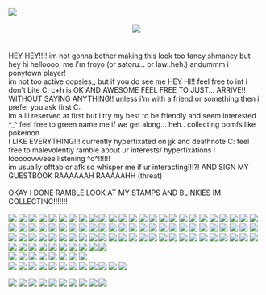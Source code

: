  ![](https://i.pinimg.com/originals/f5/fd/b7/f5fdb72fc16d8321eafa563679d0593b.gif) <br/>
<br/>
⠀⠀⠀⠀⠀⠀⠀⠀⠀⠀⠀⠀⠀⠀⠀⠀⠀⠀⠀⠀⠀⠀⠀⠀![](https://64.media.tumblr.com/51bde53c9332aa9dd5d78f3e2787f9de/b1701af0a1435f1a-96/s250x400/231a9a72c1fd1e49c443816d0fc12d47e8a37e5e.gifv) <br/>
<br/>
<br/>
HEY HEY!!!! im not gonna bother making this look too fancy shmancy but hey hi helloooo, me i'm froyo (or satoru... or law..heh.) andummm i ponytown player! <br/>
im not too active oopsies,, but if you do see me HEY HI!! feel free to int i don't bite C: c+h is OK AND AWESOME FEEL FREE TO JUST... ARRIVE!! WITHOUT SAYING ANYTHING!! unless i'm with a friend or something then i prefer you ask first C: <br/>
im a lil reserved at first but i try my best to be friendly and seem interested ^_^ feel free to green name me if we get along... heh.. collecting oomfs like pokemon <br/>
I LIKE EVERYTHING!!! currently hyperfixated on jjk and deathnote C: feel free to malevolently ramble about ur interests/ hyperfixations i looooovvveee listening ^o^!!!!!! <br/>
im usually offtab or afk so whisper me if ur interacting!!!?! AND SIGN MY GUESTBOOK RAAAAAAH RAAAAAHH (threat) <br/>
<br/>
OKAY I DONE RAMBLE LOOK AT MY STAMPS AND BLINKIES IM COLLECTING!!!!!!! <br/>
<br/>
![](https://64.media.tumblr.com/99da0a6c941ad2594a7fb4bd15ad6525/7550965e59bdac14-ac/s250x400/476e9ab5002fe9c827583b74b727704bdb352563.gifv) 
![](https://64.media.tumblr.com/baab09c9f79dea23e302cde6f51b6579/7550965e59bdac14-67/s250x400/f8f3fb72dd104c93de1104f3b5f0e6170b0df39f.gifv)
![](https://64.media.tumblr.com/8a0f19a14dd5f2695e9848ea7b4ae15d/7550965e59bdac14-91/s250x400/00133e62a43bb3cfa22382ae07037753341f1038.gifv)
![](https://64.media.tumblr.com/5b88e5caebf1f8d404db4a0c696a6461/7550965e59bdac14-9e/s250x400/0d32b73f190dcae811835446c1bf00fe2c1e10c9.gifv)
![](https://64.media.tumblr.com/7abb471d90fd0190ae6021f7a9a1b52f/6ec1f705e5198951-97/s100x200/91ee243be6e774fe834c904e7edf8d53eb879999.pnj) 
![](https://64.media.tumblr.com/da9a9e325e4e60d4a1ae5048c070aab0/6ec1f705e5198951-df/s100x200/9b2a7e31a53a502a77526a2a2c37125762544ad5.pnj)
![](https://github.com/user-attachments/assets/67a7bba4-6979-4995-ae26-0a9cb384195c)
![](https://64.media.tumblr.com/fc35d1f18a38a99709570f8b32af16f7/6ec1f705e5198951-47/s100x200/be19dd3fdcd8cbe90bdc39b13c5f8754f4a55043.pnj)
![](https://64.media.tumblr.com/a1742e550f01d8270073f6be4f753604/b415327962db018a-4f/s100x200/92c6b2192325ed002fa17446ce045a3ee761f5e1.gifv)
![](https://64.media.tumblr.com/6d4b97ea7e9a1ca6c48f528555d15c77/b415327962db018a-0f/s100x200/ac90f519e720787aa51c6fbff1fc31fd353890cb.gifv)
![](https://64.media.tumblr.com/dd1cbaa18925e73c242087f5d5f384cf/b415327962db018a-57/s100x200/13c8f90726ac2088b99d81c1aad7e9c498ff5bd1.gifv)
![](https://64.media.tumblr.com/ca7ba84b794c6b3bcf0725669416856e/b415327962db018a-b6/s100x200/62daca528f4373ac93356d2a4b9f43e5a48f040b.gifv)
![](https://64.media.tumblr.com/e8581277af5d57a2e631027dff4dc2cf/b415327962db018a-61/s100x200/6d6547aafa70ecfb0e7ca4d0ddafcaa597d8bfb7.gifv)
![](https://64.media.tumblr.com/84a4825a49a1a2dce14b67c176f28777/b415327962db018a-2c/s100x200/0c32ca7784e1ef53eff4d1cd58da272a3fe2d849.gifv)
![](https://64.media.tumblr.com/dc9c6895e85a7738cda3c5d4203a0fcb/b415327962db018a-a8/s100x200/77021cf7de0c90d4d992d0ed62b53b6db128444d.gifv)
![](https://64.media.tumblr.com/944eb0b41de37616ebe849c3440dea0a/b415327962db018a-d2/s100x200/043196441b78ccec0bd97c05752d52c3192fbc69.gifv)
![](https://64.media.tumblr.com/cdab4e5279999a1cc9d8ac550b354436/b415327962db018a-fe/s100x200/e0de78801a25c5a218f3a7c708b74b92f6c18519.gifv)
![](https://64.media.tumblr.com/11251e947bca1590d7b093aa4d36e5a6/b415327962db018a-9b/s100x200/ac6fc32fa73716d128cc2faa7d46041a8c04df56.gifv)
![](https://64.media.tumblr.com/9bafe4d54b9c83b333b1a099879d54f8/a86a15a4d492f826-a2/s100x200/0a8bb2570545d4c527c0cd0ed94de29998caee19.gifv)
![](https://64.media.tumblr.com/145391330431f4faf335212f80fe1ddb/a86a15a4d492f826-f0/s100x200/afefa0b0d66fae8a5e471aa5fc417079d74582bb.gifv)
![](https://64.media.tumblr.com/96087b08156dfc029d08acc4462dff81/a86a15a4d492f826-b1/s100x200/911efef567aea71f4b485f9ec1a30e6e3ad64cd5.gifv)
![](https://64.media.tumblr.com/d3d1b8ecd3bac1adfe4930cd5be3d75f/a86a15a4d492f826-cc/s100x200/8de32cfa79e32fcafb2439ff4df97dcc1c105cdb.gifv)
![](https://64.media.tumblr.com/86db6ed4afd2a6741b38e3994da81ed5/a86a15a4d492f826-a8/s100x200/a70eac346399fbc2e8ebdaf5c3c485658420b994.gifv)
![](https://64.media.tumblr.com/e8c0771053fcaa194b390bf6513a2bd1/a86a15a4d492f826-a8/s100x200/43c19da1c4d7196790df6a924df3e5e190452ec2.gifv)
![](https://64.media.tumblr.com/9000e496b1e7b7bbc074fbb3f688f8d1/a86a15a4d492f826-a7/s100x200/eed159c49340d60f36a3e71e49ef8f88b4c61f91.gifv)
![](https://64.media.tumblr.com/1f9d1f9870ea33908faf00284687a491/a86a15a4d492f826-97/s100x200/4f6baeb5ca21a1d586ea7f3eb4642e577f4d9caa.gifv)
![](https://64.media.tumblr.com/b5fa695432ffc1c130c4fc952ea5cfc6/a86a15a4d492f826-b2/s100x200/8ab63d4878186aa78dbb5e6277f1b88034cbfdff.gifv)
![](https://64.media.tumblr.com/c9b8d9ecf44de7b6e12540bd4690adf1/a86a15a4d492f826-8f/s100x200/39c125c934556dea895c894b4dd63cb3fd7993b7.gifv)
![](https://64.media.tumblr.com/dddfe2dc098a1e2adb06d9cd44c7fe14/734ad63bef9cd01e-b6/s100x200/159cb50ab8edae89a073e37e67870e2daf1b133b.pnj)
![](https://64.media.tumblr.com/8f3dae8c5761331d3284a18a6959bd44/734ad63bef9cd01e-b9/s100x200/a4cef8990f80235a5ff8443b74de9ea4eb454382.pnj)
![](https://64.media.tumblr.com/501e1d2a6f5ae3eadd72e66d162d1ea6/734ad63bef9cd01e-7b/s100x200/53a41808f6daff18d558d9f76552135e2c7da022.pnj)
![](https://64.media.tumblr.com/1dc830f211f08090901fbf4dc1d4985c/734ad63bef9cd01e-bd/s100x200/f73db905dc559f0b184e8cb9e4b6fc5179640cc8.pnj)
![](https://64.media.tumblr.com/8be57b0d02362cf95cb5da035a37bf2d/734ad63bef9cd01e-cf/s100x200/f15e282bc4c850779ebe41ccc312ab4cf63f253f.pnj)
![](https://64.media.tumblr.com/d0d5d6acd810aa48360fb0d3dc97b8c0/734ad63bef9cd01e-97/s100x200/51e54605c54065d9c93d0b66a9a4764955928f01.pnj)
![](https://64.media.tumblr.com/06c557fddbfe4dfd50342161a7aa1085/734ad63bef9cd01e-19/s100x200/3fea4f07ac48a515018dfd9ec220440756d2c9b1.pnj)
![](https://64.media.tumblr.com/aa37ea0595c2583e7c3bb931f5d3067f/734ad63bef9cd01e-54/s100x200/98473f21f7c82625c58643baa251224aef1b2d25.pnj)
![](https://64.media.tumblr.com/3bdbe8481f6b7707da0b0af184c17ffc/1b89285f8f5d0e2e-b9/s100x200/1b6f53e59db9842ddb1290cdccc74f6efb899be8.gifv)
![](https://64.media.tumblr.com/cb5ada68c12a05cffda92cfddc87bdf1/1b89285f8f5d0e2e-22/s100x200/87c5305e96ba9229b4374260cf86612cdde1a430.gifv)
![](https://64.media.tumblr.com/1ba3442c1a0c1aa83bbbaeae5d78d39e/1b89285f8f5d0e2e-5b/s100x200/78096394a797c93afef869d7b66abbf4f4f7f935.gifv)
![](https://64.media.tumblr.com/e6d5ed5d6728dfcc068405ddf1aef503/1b89285f8f5d0e2e-f4/s100x200/c76554ee005d3a8de03d430030e36f5ec263a709.gifv)
![](https://64.media.tumblr.com/144821f6428fb437e4d6690f2960de51/1b89285f8f5d0e2e-a9/s100x200/900c1947d49af29d520d0de37c4add534ca06fc4.gifv)
![](https://64.media.tumblr.com/bea664a2309bc8a3d475b90cd440ae7c/1b89285f8f5d0e2e-44/s100x200/b07d0d1b09438edcf9346b79c5e195bf545d39ca.gifv)
![](https://64.media.tumblr.com/c3efe32a4d87cc9cf9af832d73434ce1/6a6f2dcb3aedc262-06/s100x200/b0520506ba29426fae4314e96d127ee5d4674935.gifv)
![](https://64.media.tumblr.com/71af0ad20b8beb3674dfeb81d955e430/6a6f2dcb3aedc262-c2/s100x200/614f7b0f6037786f7596200ce64da3acb679b8e6.gifv)
![](https://64.media.tumblr.com/8309858667ea46de530cc9dce35b850e/6a6f2dcb3aedc262-31/s100x200/5c05d01f3d72c1caad1546dd1f9049a46af48df0.gifv)
![](https://64.media.tumblr.com/6831a3534015d718c03bc896935d17ba/6a6f2dcb3aedc262-2d/s100x200/e34803e0d8dbccc88425439a230a6176b69a7cbc.gifv)
![](https://64.media.tumblr.com/c5640368e12666c9bc7f05a031aece0d/fe82126f926f5fd0-64/s100x200/e6d44b9a3abe1738e4114628f21b3d73b4aa8538.pnj)
![](https://64.media.tumblr.com/f3fd74d739ecc8624eb76f7f46cf4f87/fe82126f926f5fd0-d2/s100x200/0b7ade90c0dc5eeeb1202e97937cc182978b892e.pnj)
![](https://64.media.tumblr.com/602f08860bfd9031abf2f1ee4a0e1635/fe82126f926f5fd0-5c/s100x200/b31f59ffc358c49b12ac0353257f8446f07c8f0b.pnj)
![](https://64.media.tumblr.com/024ea500999a75fcc032cf46943c5589/fe82126f926f5fd0-4e/s100x200/69afd55cdf150f06ff54d5773dc47c6911209b42.pnj)
![](https://64.media.tumblr.com/d8de5279b3ba86c2339fa4ee8ec8b8df/fe82126f926f5fd0-8f/s100x200/318471943adfb305f90d1d9376f40520a5e76987.pnj)
![](https://64.media.tumblr.com/3a29ff03379536959c9c480ac600bd24/fe82126f926f5fd0-61/s100x200/83979b2e1575f12a072130c590bf38f788fa5072.gifv)
![](https://64.media.tumblr.com/bf04aaabf03720df330cb6fb747d890d/fe82126f926f5fd0-37/s100x200/82929161e29a47031d13b252e3c7382fe6290489.jpg)
![](https://64.media.tumblr.com/b0669ab256ca43d2efdb529ab817d1c9/fe82126f926f5fd0-b5/s100x200/c746090a7655d70d920ce98261827b967dba4dff.jpg)
![](https://64.media.tumblr.com/df045e5f48b2eb5f63b21fc8ac740949/fe82126f926f5fd0-25/s100x200/15de1c7267bc5a4cdcbc4d15eb020b9e8407cc08.gifv)
![](https://64.media.tumblr.com/cf5936a19155f05ed861c0ce3fcbfa9c/fe82126f926f5fd0-0f/s100x200/8cda1a1f47bb0a901310f7f5d77f846f1b76a146.gifv)
![](https://64.media.tumblr.com/3bda24c48de5a0ede1ec03baf4ca6dff/fe82126f926f5fd0-29/s100x200/3d8a08da1a436acd87898a4a307f72fbb9413751.gifv)
![](https://64.media.tumblr.com/e5f6f535338e0012018cde2ebefd2840/fe82126f926f5fd0-01/s100x200/952756b9b3af8c4aad481d28c38c2e196971135f.gifv)
![](https://64.media.tumblr.com/7fa6d4ea6f3103dc61daa71be7e943e6/54455c060a21e423-02/s100x200/2a9cab2ebece0bcc48d91b27d1e26c48dde6c458.gifv)
![](https://64.media.tumblr.com/7c1e8d3ca83c95e823d73df835e9946e/6a6f2dcb3aedc262-01/s100x200/5f59112dbbf4c51983059d3ae8196a5a4c2b6173.gifv)
![](https://64.media.tumblr.com/116b6527cc2a0f50f5af387364b7db80/54455c060a21e423-4d/s100x200/477289198629d7628e4a2a3c29dd6c78e88cac0f.gifv)
![](https://64.media.tumblr.com/df045e5f48b2eb5f63b21fc8ac740949/54455c060a21e423-f5/s100x200/01ec4ddf416b3d0393eaf59e3f0c4f082d15cfd8.gifv)
![](https://64.media.tumblr.com/189238f6e656346207433723a43165cb/54455c060a21e423-c1/s100x200/0ac9ae7ffe0af53332a9d7aa9dcd8653cde36e63.jpg)
![](https://64.media.tumblr.com/4d188534ee29baa796bd973ff8766b19/54455c060a21e423-8a/s100x200/e99f5918432c478ef3d13d3db46e3285ba12aa93.gifv)
![](https://64.media.tumblr.com/8f946e9da1a20f6649d481c5aa692fc5/54455c060a21e423-eb/s100x200/544aba2075071860205a18bb2eb222de9a7bca37.gifv)
![](https://64.media.tumblr.com/5c8d0ac057d461358185cf2bbbde9b41/54455c060a21e423-23/s100x200/518b129e7fe2fa95fa0032a1c8803e1b30cc2221.pnj)
![](https://64.media.tumblr.com/1c1ee4679b713185fc97e97053174e95/16b99d01b6672c06-2a/s100x200/ec6a09bfb2548983de21b149fe778016ef2804c6.gifv)
![](https://64.media.tumblr.com/0ba9197eadbf18e65f94db0c6f73da23/8c4b16f0547d01c0-dd/s100x200/c3b7e85915af237d793d2fe11583f6057567eb69.pnj)
![](https://64.media.tumblr.com/30904c8a39513e5cd13d6bc7b3c88ae9/8c4b16f0547d01c0-32/s100x200/9fdeeb1ad6054ae1f9fdf2b79da9bc0c59c9535c.pnj)
![](https://64.media.tumblr.com/e7bfe50df7ba6f89910b597f8f968f29/8c4b16f0547d01c0-c5/s100x200/6f3fc46884c97fef32c257a9db6796043a31ffad.pnj)
![](https://64.media.tumblr.com/808ea3636fea3e4137e022a8f4a83607/8c4b16f0547d01c0-56/s100x200/7cd1929a54e822daecb67905586f61195b9c0bcf.pnj)
![](https://64.media.tumblr.com/c613b05362125d1283bc2b6fb332014d/8c4b16f0547d01c0-d7/s100x200/573eb55d1c839a4e5ce166327e788bafee8e90ba.pnj)
![](https://64.media.tumblr.com/dd368033c33927597c533f3a9a584d4b/3fd32862526c83c5-a8/s100x200/f9511da7354e6e2ff4847d4dbd38a6e1284995c9.gifv)
![](https://64.media.tumblr.com/44b3d8c8bf8105c220d11be0f33956ae/3fd32862526c83c5-a5/s100x200/4214674106b15789e95f18f328dabe040eb55591.gifv)
![](https://64.media.tumblr.com/ca82a2f5e62a1b9ff9a31142e793e102/ed267a2f2c5eb935-18/s100x200/78aa91ec76146c2d83a2ec1e782f2cd171d3f42c.gifv)
![](https://64.media.tumblr.com/aa2fa481f82827b56966356e94bb7ba9/ed267a2f2c5eb935-3a/s100x200/b164268e3f5e488e96bdbadfb5b841e356056b10.gifv)
![](https://64.media.tumblr.com/ccfae1e29d1f014f4f0d935b6e6742a8/ed267a2f2c5eb935-93/s100x200/8396a4b60bca40b5900ccdffd095240bd696cca9.gifv)
![](https://64.media.tumblr.com/f451af0a46ec72e2a0ed970a16097b85/ed267a2f2c5eb935-5d/s100x200/5b65d865aabe380b506712067809413164ff4c7f.gifv)
![](https://64.media.tumblr.com/eb7f143fd64f81e58289960f783c68a8/ed267a2f2c5eb935-13/s100x200/233d141a93bbb525ecedd158023129cd90e677c1.gifv)
![](https://64.media.tumblr.com/61656894afaf2a9a2f047be941e2dc18/277e876d105190d3-61/s100x200/465e36d724d203e89787142857da8a9a660b935c.gifv)
![](https://64.media.tumblr.com/2bcea8a73290d726b0f62570b33093d5/277e876d105190d3-40/s100x200/ed24ac41a9b1e04696fab75fbc491a6c7535b0e9.gifv)
![](https://64.media.tumblr.com/6f0d8cf4ca8e9d59d3225884c7b97a24/277e876d105190d3-92/s100x200/09e2effe5d851b749f3bbe1cd7020b0431da1828.gifv)
![](https://64.media.tumblr.com/e9a98a4d74929e5d4e2da5015a01cce1/277e876d105190d3-13/s100x200/fa23aafa7a95a6a62cd69b3de036e0cffa8f45b4.gifv)
![](https://64.media.tumblr.com/1d91813087e8ce4616e7e010b2727ff1/277e876d105190d3-fc/s100x200/7f5ee81383260a938aa8c70edb1e0ee8cc73ef64.gifv)
![](https://64.media.tumblr.com/b777a9ea20a916fd75ea7755405aa3bb/277e876d105190d3-e8/s100x200/a7dd08e27c5a2ea18f6b119a24a366c05583b7e3.gifv) 
<br/>
![](https://64.media.tumblr.com/7003952a3f45b2e490b4be64b1f8843d/19817939501e8355-46/s100x200/0980ed42d3893be58cc05a3829a6ec85b3ed9731.pnj)
![](https://64.media.tumblr.com/7a284f099759230a7cde6ef06a767666/19817939501e8355-e4/s100x200/4d746753019cfc04395a20406e33f986c437804a.jpg)
![](https://64.media.tumblr.com/2997498e836b4931a4160f626c258730/19817939501e8355-e8/s100x200/29cec1fa48f297e60c93535fa0fc253f5217f8e4.gifv)
![](https://64.media.tumblr.com/8a3b4dc192c10142d7d9dc55f5bea639/19817939501e8355-1e/s100x200/282698f401de0cfaff3a599b3c76647fecd346b2.gifv)
![](https://64.media.tumblr.com/4bad6e30eb65036acddbfc008400bd8a/19817939501e8355-57/s100x200/df32083e90d9d96b717dc30d7ed214bf27611885.pnj)
![](https://64.media.tumblr.com/68be549cb34916fcc48e96aa5efde3a4/19817939501e8355-31/s100x200/423f19073d5f79314cb34bc1abf75b055ef5fbe7.jpg)
![](https://64.media.tumblr.com/f45b0cb9c475b05c716dce0590f59949/19817939501e8355-3b/s100x200/ba353ed76d0fce50c1c4d6631794ba106c4279f2.pnj)
![](https://64.media.tumblr.com/82c3102549f706f0a9a46e12a1f80f8d/19817939501e8355-6a/s100x200/498bb06fca84c7029dbbd9334fae8283bbc084f2.pnj)
<br/>
![](https://64.media.tumblr.com/bc72e685dc9b1bcac7ae39424fa195ab/dc0d819fbd2b93bb-c2/s250x400/9f81afdc8c34f6747faee5071d7da1e6eb75e9e0.gifv)
![](https://64.media.tumblr.com/2b8a9fc593c75084f36f859af58fd9d7/dc0d819fbd2b93bb-55/s250x400/372296647f3e35c780e0b68850130b515720789d.gifv)
![](https://64.media.tumblr.com/abfedfa28909e08e766e0a8d753bcaad/dc0d819fbd2b93bb-39/s250x400/7623bfd5185a062cf1b924173207f55e01f7b59e.gifv)
![](https://64.media.tumblr.com/c48aeeca7a48dd212d112b8396f0d89f/dc0d819fbd2b93bb-e9/s250x400/5991e7c8ba4a2527ea4a451d19d4054717533379.gifv)
![](https://64.media.tumblr.com/b406b247090bff1f4d1c1babc0f57d6c/e698da1258736419-5b/s250x400/d73868f6548883229bc881b292bbe9d34e0144d0.gifv)
![](https://64.media.tumblr.com/5391ccf72198b44250f52808d7a9509e/e698da1258736419-29/s250x400/82f71ee73359dfe6eb8a7ceffb1fffa6d9193a83.gifv)
![](https://64.media.tumblr.com/36f0f54c69b6ae0c560adff23858c639/e698da1258736419-fc/s250x400/374e892ddfef8307f1486314e3b31bc4e4ec308d.gifv)
![](https://64.media.tumblr.com/72a604d533ae59ca5c95788e9b41a4a3/e698da1258736419-f1/s250x400/06ba9f8f4ba07d88f37603eec4da993cc4d9c13d.gifv)
![](https://64.media.tumblr.com/2c0818fd66344642ae32fd22b32aef14/7d460a100ee45850-29/s250x400/06c3f48441bcb957e177510786245d34efdd96fa.gifv)
![](https://64.media.tumblr.com/4619ac3e4856d54ade0774213657b4cf/7d460a100ee45850-10/s250x400/8649cbe94bf9dc692ea4f1373bea154a3f92c6d1.gifv)
![](https://64.media.tumblr.com/7bb8fdd3ca9d80ed5882eae611756d63/7d460a100ee45850-8f/s250x400/3ba29b6904afc9c666dc70412bfdaf0fd86ce569.gifv)
![](https://64.media.tumblr.com/e0cd4df8c34ddc479fe357a99e775025/7d460a100ee45850-ff/s250x400/0880fef9255482d0a3d6f793151f027afaf903c7.gifv)


![](https://64.media.tumblr.com/273070a71888587e222b47189ad1cdba/0174d17f62db2355-d3/s250x400/1679c177b513293bae1cde406a11b36402182bae.pnj)
![](https://64.media.tumblr.com/c0134310e8f3231aa9314b65dd62ebe2/0174d17f62db2355-80/s250x400/36aa9266d161b537a5d4e1d46fb4e434b5eb8ac8.pnj)
![](https://64.media.tumblr.com/fc47f132caa5cc4377c0056c29bd2a0e/0174d17f62db2355-b7/s250x400/63f36480d1f3db8435b7184fe5360981c4a18fb2.pnj)
![](https://64.media.tumblr.com/2156a53f216c7469f152316726726cb3/0174d17f62db2355-2d/s250x400/b97db070432c5803f9a9e8fd2d27bc000f665512.pnj)
![](https://64.media.tumblr.com/5a1938c4558162a61b6d6f13270b4492/d3d6e70c2bd0d9b7-c7/s100x200/0721e79d17e7a3c5bf891915fd4589d9c8f45b6e.pnj)
![](https://64.media.tumblr.com/9901157fcb2581f063535c1d8c2d0205/d3d6e70c2bd0d9b7-d9/s100x200/9c9cb2a770bdfd3624af32a01453ea051f92dd0b.pnj)
![](https://64.media.tumblr.com/db1011e4bf815322c0245eb607ab39bb/d3d6e70c2bd0d9b7-2d/s100x200/6896220207248cd3399d8911c0f02d8e6bbf2ba3.pnj)
![](https://64.media.tumblr.com/7151e4125a6d465fdc1843ce6a7d06cd/d3d6e70c2bd0d9b7-53/s100x200/7c0ad953ed7303b5f47fc56b42ec2183b3fd0841.pnj)
![](https://64.media.tumblr.com/1aeacd3c0f7284be38735e83435b83f4/d3d6e70c2bd0d9b7-f0/s100x200/ae832b094427e2bc0844a88780577d4b55806d69.pnj)
![](https://64.media.tumblr.com/a73e7029695a57037979ebfb2ca8c1fc/d3d6e70c2bd0d9b7-77/s100x200/4ffe6545147f521ef16b87461b6c885596111941.pnj)

